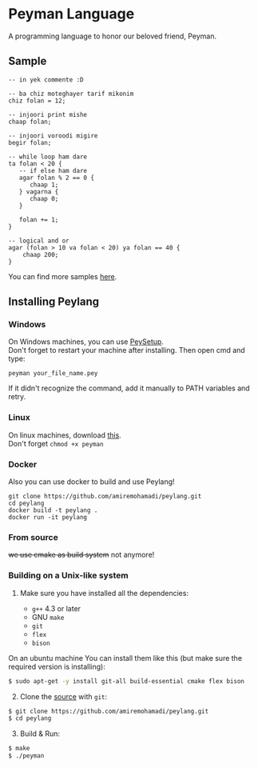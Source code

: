 # Peyman Language

A programming language to honor our beloved friend, Peyman.

## Sample
```
-- in yek commente :D

-- ba chiz moteghayer tarif mikonim
chiz folan = 12;

-- injoori print mishe
chaap folan;

-- injoori voroodi migire
begir folan;

-- while loop ham dare
ta folan < 20 {
   -- if else ham dare
   agar folan % 2 == 0 {
      chaap 1;
   } vagarna {
      chaap 0;
   }
   
   folan += 1;
}

-- logical and or
agar (folan > 10 va folan < 20) ya folan == 40 {
    chaap 200;
}
```

You can find more samples [here](https://github.com/amiremohamadi/peylang/tree/0.0.4/test/samples).


## Installing Peylang
### Windows
On Windows machines, you can use [PeySetup](https://github.com/amiremohamadi/peylang/releases/download/0.0.4/PeySetup.exe).
<br/>
Don't forget to restart your machine after installing. Then open cmd and type:
```
peyman your_file_name.pey
```

If it didn't recognize the command, add it manually to PATH variables and retry.

### Linux
On linux machines, download [this](https://github.com/amiremohamadi/peylang/releases/download/0.0.4/peyman).
<br/>
Don't forget ```chmod +x peyman```

### Docker
Also you can use docker to build and use Peylang!
```
git clone https://github.com/amiremohamadi/peylang.git
cd peylang
docker build -t peylang .
docker run -it peylang
```

### From source

~~we use cmake as build system~~ not anymore!

### Building on a Unix-like system
1. Make sure you have installed all the dependencies:

    * `g++` 4.3 or later
    * GNU `make`
    * `git`
    * `flex`
    * `bison`

On an ubuntu machine You can install them like this (but make sure the required version is installing):
```sh
$ sudo apt-get -y install git-all build-essential cmake flex bison
```

2. Clone the [source](https://github.com/amiremohamadi/peylang.git) with `git`:
```sh
$ git clone https://github.com/amiremohamadi/peylang.git
$ cd peylang
```

3. Build & Run:
```sh 
$ make
$ ./peyman
```
